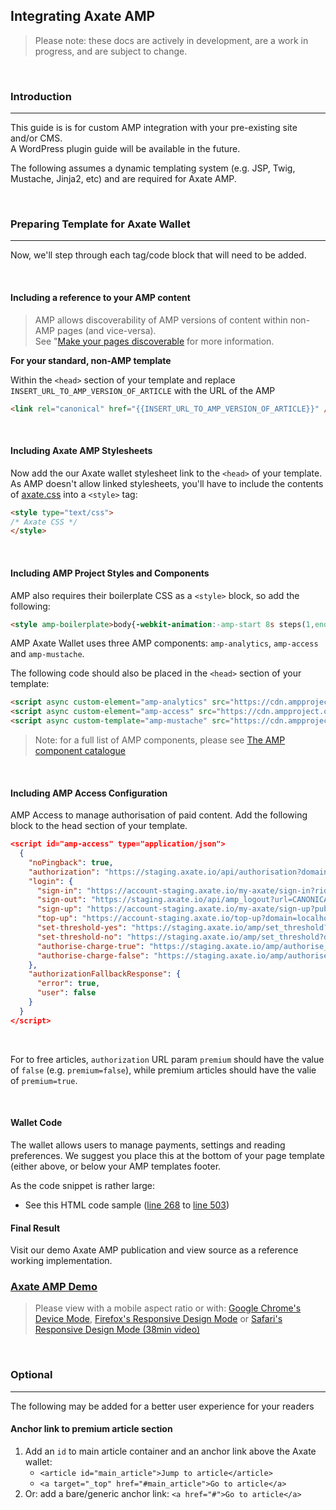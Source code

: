 ## Integrating Axate AMP

> Please note: these docs are actively in development, are a work in progress, and are subject to change. 

&nbsp;


### Introduction  
---

This guide is is for custom AMP integration with your pre-existing site and/or CMS.  
A WordPress plugin guide will be available in the future.

The following assumes a dynamic templating system (e.g. JSP, Twig, Mustache, Jinja2, etc) and are required for Axate AMP. 

&nbsp;


### Preparing Template for Axate Wallet  
---

Now, we'll step through each tag/code block that will need to be added.  

&nbsp;

#### Including a reference to your AMP content

> AMP allows discoverability of AMP versions of content within non-AMP pages (and vice-versa). <br />
> See "[Make your pages discoverable](https://amp.dev/documentation/guides-and-tutorials/optimize-and-measure/discovery/) for more information.

**For your standard, non-AMP template**  

Within the `<head>` section of your template and replace `INSERT_URL_TO_AMP_VERSION_OF_ARTICLE` with the URL of the AMP 

```html
<link rel="canonical" href="{{INSERT_URL_TO_AMP_VERSION_OF_ARTICLE}}" />
```

&nbsp;


#### Including Axate AMP Stylesheets

Now add the our Axate wallet stylesheet link to the `<head>` of your template.
As AMP doesn't allow linked stylesheets, you'll have to include the contents of [axate.css](https://github.com/AgateHQ/axate-amp-sample-code/blob/master/src/assets/css/axate.css) into a `<style>` tag:

```html
<style type="text/css">
/* Axate CSS */
</style>
```


&nbsp;

#### Including AMP Project Styles and Components

AMP also requires their boilerplate CSS as a `<style>` block, so add the following: 

```html
<style amp-boilerplate>body{-webkit-animation:-amp-start 8s steps(1,end) 0s 1 normal both;-moz-animation:-amp-start 8s steps(1,end) 0s 1 normal both;-ms-animation:-amp-start 8s steps(1,end) 0s 1 normal both;animation:-amp-start 8s steps(1,end) 0s 1 normal both}@-webkit-keyframes -amp-start{from{visibility:hidden}to{visibility:visible}}@-moz-keyframes -amp-start{from{visibility:hidden}to{visibility:visible}}@-ms-keyframes -amp-start{from{visibility:hidden}to{visibility:visible}}@-o-keyframes -amp-start{from{visibility:hidden}to{visibility:visible}}@keyframes -amp-start{from{visibility:hidden}to{visibility:visible}}</style><noscript><style amp-boilerplate>body{-webkit-animation:none;-moz-animation:none;-ms-animation:none;animation:none}</style></noscript>

```

AMP Axate Wallet uses three AMP components: `amp-analytics`, `amp-access` and `amp-mustache`.

The following code should also be placed in the `<head>` section of your template:  

```html
<script async custom-element="amp-analytics" src="https://cdn.ampproject.org/v0/amp-analytics-0.1.js"></script>
<script async custom-element="amp-access" src="https://cdn.ampproject.org/v0/amp-access-0.1.js"></script>
<script async custom-template="amp-mustache" src="https://cdn.ampproject.org/v0/amp-mustache-0.2.js"></script>
```
> Note: for a full list of AMP components, please see [The AMP component catalogue](https://amp.dev/documentation/components/)

&nbsp;




#### Including AMP Access Configuration 

AMP Access to manage authorisation of paid content. 
Add the following block to the head section of your template. 


```json
<script id="amp-access" type="application/json">
  {
    "noPingback": true,
    "authorization": "https://staging.axate.io/api/authorisation?domain=CANONICAL_URL&rid=READER_ID&url=CANONICAL_URL&premium=true",
    "login": {
      "sign-in": "https://account-staging.axate.io/my-axate/sign-in?rid=READER_ID&url=CANONICAL_URL&url_from=DOCUMENT_REFERRER",
      "sign-out": "https://staging.axate.io/api/amp_logout?url=CANONICAL_URL&url_from=DOCUMENT_REFERRER",
      "sign-up": "https://account-staging.axate.io/my-axate/sign-up?publication_name=localhost&pub_id=localhost&url_from=CANONICAL_URL",
      "top-up": "https://account-staging.axate.io/top-up?domain=localhost&uid=339&jwt_token=eyJhbGciOiJIUzI1NiJ9.eyJ1c2VyX2lkIjozMzksImlhdCI6MTU1ODQzNzI3NiwianRpIjoiNmUxODNlYjAxZWExZjQyOWFhYjg1NjZjMjJjYjBlYWQifQ.Qjf92yBQ2XJ1jGpl7NtLtYZcYZhSoVMVMAx5OtoHJJ0&from=CANONICAL_URL",
      "set-threshold-yes": "https://staging.axate.io/amp/set_threshold?domain=CANONICAL_URL&rid=READER_ID&url=CANONICAL_URL&url_from=DOCUMENT_REFERRER&amount=100",
      "set-threshold-no": "https://staging.axate.io/amp/set_threshold?domain=CANONICAL_URL&rid=READER_ID&url=CANONICAL_URL&url_from=DOCUMENT_REFERRER&amount=0",
      "authorise-charge-true": "https://staging.axate.io/amp/authorise_charge?charge_automatically=true&domain=CANONICAL_URL&rid=READER_ID&url=CANONICAL_URL&url_from=DOCUMENT_REFERRER",
      "authorise-charge-false": "https://staging.axate.io/amp/authorise_charge?charge_automatically=false&domain=CANONICAL_URL&rid=READER_ID&url=CANONICAL_URL&url_from=DOCUMENT_REFERRER"
    },
    "authorizationFallbackResponse": {
      "error": true,
      "user": false
    }
  }
</script>
```

&nbsp;

For to free articles, `authorization` URL param `premium` should have the value of `false` (e.g. `premium=false`), while premium articles should have the valie of `premium=true`.  

&nbsp;





#### Wallet Code

The wallet allows users to manage payments, settings and reading preferences.
We suggest you place this at the bottom of your page template (either above, or below your AMP templates footer. 

As the code snippet is rather large:

* See this HTML code sample ([line 268](https://github.com/AgateHQ/axate-amp-sample-code/blob/master/src/example/index.html#L268) to [line 503](https://github.com/AgateHQ/axate-amp-sample-code/blob/master/src/example/index.html#L503))



#### Final Result

Visit our demo Axate AMP publication and view source as a reference working implementation.  

### [Axate AMP Demo](https://axate-amp.s3.eu-west-2.amazonaws.com/index.html)

> Please view with a mobile aspect ratio or with: [Google Chrome's Device Mode](https://developers.google.com/web/tools/chrome-devtools/device-mode/), [Firefox's Responsive Design Mode](https://developer.mozilla.org/en-US/docs/Tools/Responsive_Design_Mode) or [Safari's Responsive Design Mode (38min video)](https://developer.apple.com/videos/play/wwdc2015/505/)


&nbsp;


### Optional  
---

The following may be added for a better user experience for your readers

#### Anchor link to premium article section

1. Add an `id` to main article container and an anchor link above the Axate wallet: 
	* `<article id="main_article">Jump to article</article>`  
	* `<a target="_top" href="#main_article">Go to article</a>`
2. Or: add a bare/generic anchor link: `<a href="#">Go to article</a>`

